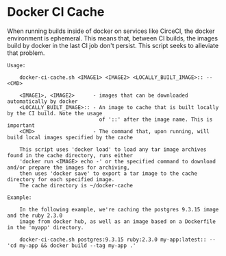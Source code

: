 # Docker CI Cache

When running builds inside of docker on services like CirceCI, the docker environment is ephemeral. This means that, between CI builds, the images build by docker in the last CI job don't persist. This script seeks to alleviate that problem.

```shell
Usage:

    docker-ci-cache.sh <IMAGE1> <IMAGE2> <LOCALLY_BUILT_IMAGE>:: -- <CMD>
    
    <IMAGE1>, <IMAGE2>      - images that can be downloaded automatically by docker
    <LOCALLY_BUILT_IMAGE>:: - An image to cache that is built locally by the CI build. Note the usage
                              of '::' after the image name. This is important
    <CMD>                   - The command that, upon running, will build local images specified by the cache
    
    This script uses 'docker load' to load any tar image archives found in the cache directory, runs either
    'docker run <IMAGE> echo -' or the specified command to download and/or prepare the images for archiving,
    then uses 'docker save' to export a tar image to the cache directory for each specified image.
    The cache directory is ~/docker-cache

Example:

    In the following example, we're caching the postgres 9.3.15 image and the ruby 2.3.0
    image from docker hub, as well as an image based on a Dockerfile in the 'myapp' directory.

    docker-ci-cache.sh postgres:9.3.15 ruby:2.3.0 my-app:latest:: -- 'cd my-app && docker build --tag my-app .'
```
